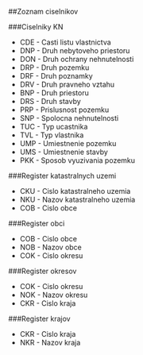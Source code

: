 ##Zoznam ciselnikov

###Ciselniky KN
 * CDE - Casti listu vlastnictva  
 * DNP - Druh nebytoveho priestoru  
 * DON - Druh ochrany nehnutelnosti  
 * DRP - Druh pozemku  
 * DRF - Druh poznamky  
 * DRV - Druh pravneho vztahu  
 * BNP - Druh priestoru  
 * DRS - Druh stavby  
 * PRP - Prislusnost pozemku  
 * SNP - Spolocna nehnutelnosti  
 * TUC - Typ ucastnika  
 * TVL - Typ vlastnika  
 * UMP - Umiestnenie pozemku  
 * UMS - Umiestnenie stavby  
 * PKK - Sposob vyuzivania pozemku  

###Register katastralnych uzemi
 * CKU - Cislo katastralneho uzemia  
 * NKU - Nazov katastralneho uzemia  
 * COB - Cislo obce

###Register obci
 * COB - Cislo obce  
 * NOB - Nazov obce  
 * COK - Cislo okresu  

###Register okresov
 * COK - Cislo okresu  
 * NOK - Nazov okresu  
 * CKR - Cislo kraja  

###Register krajov
* CKR - Cislo kraja  
* NKR - Nazov kraja  
